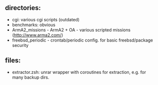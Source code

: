 ## directories: ##
- cgi: various cgi scripts (outdated)
- benchmarks: obvious
- ArmA2_missions - ArmA2 + OA - various scripted missions (http://www.arma2.com/)
- freebsd_periodic - crontab/periodic config. for basic freebsd/package security

## files: ##
- extractor.zsh: unrar wrapper with coroutines for extraction, e.g. for many backup dirs.

